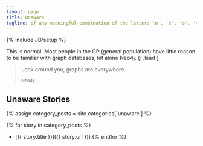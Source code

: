 ```yaml
---
layout: page
title: Unaware
tagline: of any meaningful combination of the letters 'n', 'e', 'o', '4', 'j'
---
```

{% include JB/setup %}

This is normal. Most people in the GP (general population) have little reason to be
familiar with graph databases, let alone Neo4j.
{: .lead }

<blockquote>
	<p>Look around you, graphs are everywhere.</p>
	<small>Neo4j</small>
</blockquote>
 
## Unaware Stories

{% assign category_posts = site.categories['unaware'] %}  

{% for story in category_posts %}
 * [{{ story.title }}]({{ story.url }})
{% endfor %}